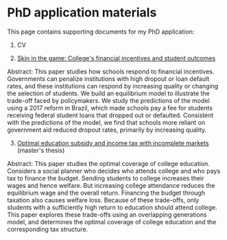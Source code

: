 # PhD application materials

This page contains supporting documents for my PhD application:

1. CV

2. [Skin in the game: College's financial incentives and student outcomes](https://github.com/hohanson/documents/blob/main/skiningame.pdf)

Abstract: This paper studies how schools respond to financial incentives. Governments can penalize institutions with high dropout or loan default rates, and these institutions can respond by increasing quality or changing the selection of students. We build an equilibrium model to illustrate the trade-off faced by policymakers. We study the predictions of the model using a 2017 reform in Brazil, which made schools pay a fee for students receiving federal student loans that dropped out or defaulted. Consistent with the predictions of the model, we find that schools more reliant on government aid reduced dropout rates, primarily by increasing quality.

3. [Optimal education subsidy and income tax with incomplete markets](https://github.com/hohanson/documents/blob/main/thesis.pdf) (master's thesis)

Abstract: This paper studies the optimal coverage of college education. Considers a social planner who decides who attends college and who pays tax to finance the budget. Sending students to college increases their wages and hence welfare. But increasing college attendance reduces the equilibrium wage and the overall return. Financing the budget through taxation also causes welfare loss. Because of these trade-offs, only students with a sufficiently high return to education should attend college. This paper explores these trade-offs using an overlapping generations model, and determines the optimal coverage of college education and the corresponding tax structure.
